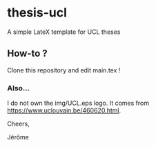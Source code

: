 # thesis-ucl
A simple LateX template for UCL theses

## How-to ?
Clone this repository and edit main.tex !

### Also...
I do not own the img/UCL.eps logo.
It comes from https://www.uclouvain.be/460620.html.

Cheers,

Jérôme
